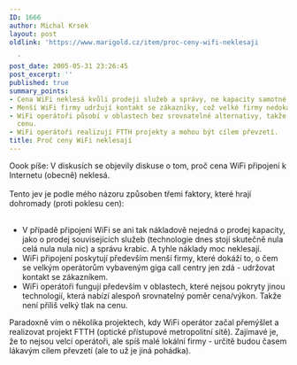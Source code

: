 ```yaml
---
ID: 1666
author: Michal Krsek
layout: post
oldlink: 'https://www.marigold.cz/item/proc-ceny-wifi-neklesaji

  '
post_date: 2005-05-31 23:26:45
post_excerpt: ''
published: true
summary_points:
- Cena WiFi neklesá kvůli prodeji služeb a správy, ne kapacity samotné.
- Menší WiFi firmy udržují kontakt se zákazníky, což velké firmy nedokážou.
- WiFi operátoři působí v oblastech bez srovnatelné alternativy, takže není tlak na
  cenu.
- WiFi operátoři realizují FTTH projekty a mohou být cílem převzetí.
title: Proč ceny WiFi neklesají
---
```


<p>Oook píše: V diskusích se objevily diskuse o tom, proč cena WiFi připojení k Internetu (obecně) neklesá. <br />
<br />
Tento jev je podle mého názoru způsoben třemi faktory, které hrají dohromady (proti poklesu cen):<br />
<br /></p>

<ul>
<li>V případě připojení WiFi se ani tak nákladově nejedná o prodej
kapacity, jako o prodej souvisejících služeb (technologie dnes stojí
skutečně nula celá nula nula nic) a správu krabic. A tyhle náklady moc
neklesají.</li>
<li>WiFi připojení poskytují především menší firmy, které dokáží to,
o čem se velkým operátorům vybaveným giga call centry jen zdá -
udržovat kontakt se zákazníkem.</li>
<li>WiFi operátoři fungují především v oblastech, které nejsou
pokryty jinou technologií, která nabízí alespoň srovnatelný poměr
cena/výkon. Takže není příliš velký tlak na cenu.<br />
  </li>
</ul>
<p>Paradoxně vím o několika projektech, kdy WiFi operátor začal přemýšlet
a realizovat projekt FTTH (optické přístupové metropolitní sítě).
Zajímavé je, že to nejsou velcí operátoři, ale spíš malé lokální firmy
- určitě budou časem lákavým cílem převzetí (ale to už je jiná pohádka).<br />
&nbsp;</p>